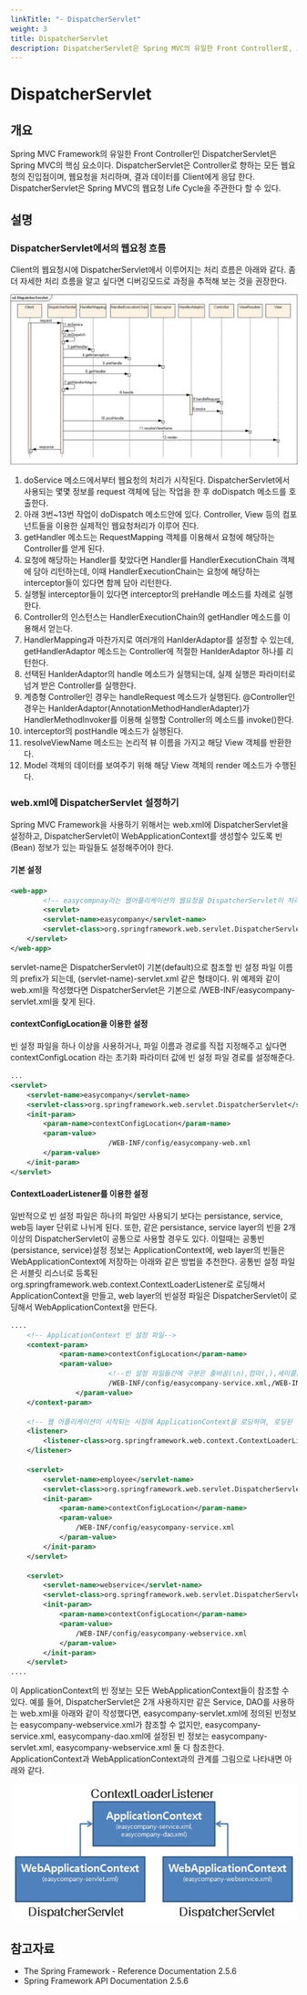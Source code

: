 ```yaml
---
linkTitle: "- DispatcherServlet"
weight: 3
title: DispatcherServlet
description: DispatcherServlet은 Spring MVC의 유일한 Front Controller로, 모든 웹 요청을 처리하고 결과 데이터를 클라이언트에 응답하는 핵심 요소이다. 웹 요청의 전체 라이프사이클을 주관하며 Controller로의 진입점 역할을 한다.
---
```

# DispatcherServlet

## 개요

Spring MVC Framework의 유일한 Front Controller인 DispatcherServlet은 Spring MVC의 핵심 요소이다.
DispatcherServlet은 Controller로 향하는 모든 웹요청의 진입점이며, 웹요청을 처리하며, 결과 데이터를 Client에게 응답 한다.
DispatcherServlet은 Spring MVC의 웹요청 Life Cycle을 주관한다 할 수 있다.

## 설명

### DispatcherServlet에서의 웹요청 흐름

Client의 웹요청시에 DispatcherServlet에서 이루어지는 처리 흐름은 아래와 같다.
좀더 자세한 처리 흐름을 알고 싶다면 디버깅모드로 과정을 추적해 보는 것을 권장한다.

![DispatcherServlet flow](./images/web-servlet-dispatcherservlet-flow.png)

1. doService 메소드에서부터 웹요청의 처리가 시작된다. DispatcherServlet에서 사용되는 몇몇 정보를 request 객체에 담는 작업을 한 후 doDispatch 메소드를 호출한다.
2. 아래 3번~13번 작업이 doDispatch 메소드안에 있다. Controller, View 등의 컴포넌트들을 이용한 실제적인 웹요청처리가 이루어 진다.
3. getHandler 메소드는 RequestMapping 객체를 이용해서 요청에 해당하는 Controller를 얻게 된다.
4. 요청에 해당하는 Handler를 찾았다면 Handler를 HandlerExecutionChain 객체에 담아 리턴하는데, 이때 HandlerExecutionChain는 요청에 해당하는 interceptor들이 있다면 함께 담아 리턴한다.
5. 실행될 interceptor들이 있다면 interceptor의 preHandle 메소드를 차례로 실행한다.
6. Controller의 인스턴스는 HandlerExecutionChain의 getHandler 메소드를 이용해서 얻는다.
7. HandlerMapping과 마찬가지로 여러개의 HanlderAdaptor를 설정할 수 있는데, getHandlerAdaptor 메소드는 Controller에 적절한 HanlderAdaptor 하나를 리턴한다.
8. 선택된 HanlderAdaptor의 handle 메소드가 실행되는데, 실제 실행은 파라미터로 넘겨 받은 Controller를 실행한다.
9. 계층형 Controller인 경우는 handleRequest 메소드가 실행된다. @Controller인 경우는 HanlderAdaptor(AnnotationMethodHandlerAdapter)가 HandlerMethodInvoker를 이용해 실행할 Controller의 메소드를 invoke()한다.
10. interceptor의 postHandle 메소드가 실행된다.
11. resolveViewName 메소드는 논리적 뷰 이름을 가지고 해당 View 객체를 반환한다.
12. Model 객체의 데이터를 보여주기 위해 해당 View 객체의 render 메소드가 수행된다.

### web.xml에 DispatcherServlet 설정하기

Spring MVC Framework을 사용하기 위해서는 web.xml에 DispatcherServlet을 설정하고, DispatcherServlet이 WebApplicationContext를 생성할수 있도록 빈(Bean) 정보가 있는 파일들도 설정해주어야 한다.

#### 기본 설정

```xml
<web-app>
        <!-- easycompnay라는 웹어플리케이션의 웹요청을 DispatcherServlet이 처리한다.-->
        <servlet>
		<servlet-name>easycompany</servlet-name>
		<servlet-class>org.springframework.web.servlet.DispatcherServlet</servlet-class>
	</servlet>
</web-app>
```

servlet-name은 DispatcherServlet이 기본(default)으로 참조할 빈 설정 파일 이름의 prefix가 되는데, (servlet-name)-servlet.xml 같은 형태이다.
위 예제와 같이 web.xml을 작성했다면 DispatcherServlet은 기본으로 /WEB-INF/easycompany-servlet.xml을 찾게 된다.

#### contextConfigLocation을 이용한 설정

빈 설정 파일을 하나 이상을 사용하거나, 파일 이름과 경로를 직접 지정해주고 싶다면 contextConfigLocation 라는 초기화 파라미터 값에 빈 설정 파일 경로를 설정해준다.

```xml
...
<servlet>
    <servlet-name>easycompany</servlet-name>
    <servlet-class>org.springframework.web.servlet.DispatcherServlet</servlet-class>
    <init-param>
        <param-name>contextConfigLocation</param-name>
        <param-value>
                        /WEB-INF/config/easycompany-web.xml
        </param-value>
    </init-param>
</servlet>
```

#### ContextLoaderListener를 이용한 설정

일반적으로 빈 설정 파일은 하나의 파일만 사용되기 보다는 persistance, service, web등 layer 단위로 나뉘게 된다.
또한, 같은 persistance, service layer의 빈을 2개 이상의 DispatcherServlet이 공통으로 사용할 경우도 있다.
이럴때는 공통빈(persistance, service)설정 정보는 ApplicationContext에, web layer의 빈들은 WebApplicationContext에 저장하는 아래와 같은 방법을 추천한다.
공통빈 설정 파일은 서블릿 리스너로 등록된 org.springframework.web.context.ContextLoaderListener로 로딩해서 ApplicationContext을 만들고,
web layer의 빈설정 파일은 DispatcherServlet이 로딩해서 WebApplicationContext을 만든다.

```xml
....
    <!-- ApplicationContext 빈 설정 파일-->
    <context-param>
            <param-name>contextConfigLocation</param-name>
            <param-value>
                        <!--빈 설정 파일들간에 구분은 줄바꿈(\n),컴마(,),세미콜론(;)등으로 한다.-->
                        /WEB-INF/config/easycompany-service.xml,/WEB-INF/config/easycompany-dao.xml 
                </param-value>
	</context-param>
	
    <!-- 웹 어플리케이션이 시작되는 시점에 ApplicationContext을 로딩하며, 로딩된 빈정보는 모든 WebApplicationContext들이 참조할 수 있다.-->
    <listener>
		<listener-class>org.springframework.web.context.ContextLoaderListener</listener-class>
	</listener>

	<servlet>
		<servlet-name>employee</servlet-name>
		<servlet-class>org.springframework.web.servlet.DispatcherServlet</servlet-class>
		<init-param>
			<param-name>contextConfigLocation</param-name>
			<param-value>
				/WEB-INF/config/easycompany-service.xml
			</param-value>
		</init-param>
	</servlet>
        
    <servlet>
		<servlet-name>webservice</servlet-name>
		<servlet-class>org.springframework.web.servlet.DispatcherServlet</servlet-class>
		<init-param>
			<param-name>contextConfigLocation</param-name>
			<param-value>
				/WEB-INF/config/easycompany-webservice.xml
			</param-value>
		</init-param>
	</servlet>
....
```

이 ApplicationContext의 빈 정보는 모든 WebApplicationContext들이 참조할 수 있다.
예를 들어, DispatcherServlet은 2개 사용하지만 같은 Service, DAO를 사용하는 web.xml을 아래와 같이 작성했다면,
easycompany-servlet.xml에 정의된 빈정보는 easycompany-webservice.xml가 참조할 수 없지만,
easycompany-service.xml, easycompany-dao.xml에 설정된 빈 정보는 easycompany-servlet.xml, easycompany-webservice.xml 둘 다 참조한다.
ApplicationContext과 WebApplicationContext과의 관계를 그림으로 나타내면 아래와 같다.

![web-servlet-dispatcherservlet-relation](./images/web-servlet-dispatcherservlet-relation.png)

## 참고자료

- The Spring Framework - Reference Documentation 2.5.6
- Spring Framework API Documentation 2.5.6